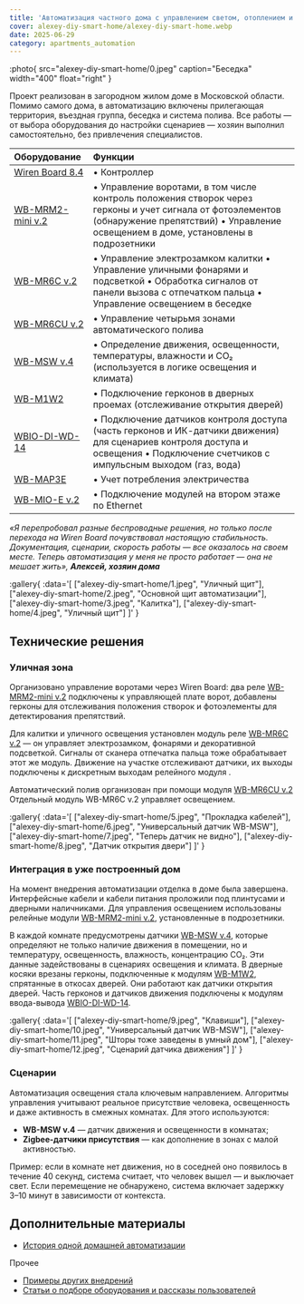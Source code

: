 ```yaml
---
title: 'Автоматизация частного дома с управлением светом, отоплением и доступом'
cover: alexey-diy-smart-home/alexey-diy-smart-home.webp
date: 2025-06-29
category: apartments_automation
---
```


:photo{
    src="alexey-diy-smart-home/0.jpeg"
    caption="Беседка"
    width="400"
    float="right"
}

Проект реализован в загородном жилом доме в Московской области. Помимо самого дома, в автоматизацию включены прилегающая территория, въездная группа, беседка и система полива. Все работы — от выбора оборудования до настройки сценариев — хозяин выполнил самостоятельно, без привлечения специалистов.

| Оборудование | Функции |
| :---- | :---- |
| [Wiren Board 8.4](https://wirenboard.com/ru/catalog/kontrollery/) | • Контроллер |
| [WB-MRM2-mini v.2](https://wirenboard.com/ru/product/WB-MRM2-mini-v2/) | • Управление воротами, в том числе контроль положения створок через герконы и учет сигнала от фотоэлементов (обнаружение препятствий) • Управление освещением в доме, установлены в подрозетники |
| [WB-MR6C v.2](https://wirenboard.com/ru/product/WB-MR6C-v2/) | • Управление электрозамком калитки • Управление уличными фонарями и подсветкой • Обработка сигналов от панели вызова с отпечатком пальца • Управление освещением в беседке |
| [WB-MR6CU v.2](https://wirenboard.com/ru/product/WB-MR6CU-v2/) | • Управление четырьмя зонами автоматического полива |
| [WB-MSW v.4](https://wirenboard.com/ru/product/WB-MSW-v4/) | • Определение движения, освещенности, температуры, влажности и CO₂ (используется в логике освещения и климата) |
| [WB-M1W2](https://wirenboard.com/ru/product/WB-M1W2/) | • Подключение герконов в дверных проемах (отслеживание открытия дверей) |
| [WBIO-DI-WD-14](https://wirenboard.com/ru/product/WBIO-DI-WD-14/) | • Подключение датчиков контроля доступа (часть герконов и ИК-датчики движения) для сценариев контроля доступа и освещения • Подключение счетчиков с импульсным выходом (газ, вода) |
| [WB-MAP3E](https://wirenboard.com/ru/product/WB-MAP3E/) | • Учет потребления электричества |
| [WB-MIO-E v.2](https://wirenboard.com/ru/product/WB-MIO-E-v2/) | • Подключение модулей на втором этаже по Ethernet |


_«Я перепробовал разные беспроводные решения, но только после перехода на Wiren Board почувствовал настоящую стабильность. Документация, сценарии, скорость работы — все оказалось на своем месте. Теперь автоматизация у меня не просто работает — она не мешает жить», **Алексей, хозяин дома**_

:gallery{
    :data='[
        ["alexey-diy-smart-home/1.jpeg", "Уличный щит"],
        ["alexey-diy-smart-home/2.jpeg", "Основной щит автоматизации"],
        ["alexey-diy-smart-home/3.jpeg", "Калитка"],
        ["alexey-diy-smart-home/4.jpeg", "Уличный щит"]
    ]'
}

## Технические решения

### Уличная зона

Организовано управление воротами через Wiren Board: два реле [WB-MRM2-mini v.2](https://wirenboard.com/ru/product/WB-MRM2-mini/) подключены к управляющей плате ворот, добавлены герконы для отслеживания положения створок и фотоэлементы для детектирования препятствий.

Для калитки и уличного освещения установлен модуль реле [WB-MR6C v.2](https://wirenboard.com/ru/product/WB-MR6C_v2/) — он управляет электрозамком, фонарями и декоративной подсветкой. Сигналы от сканера отпечатка пальца тоже обрабатывает этот же модуль. Движение на участке отслеживают датчики, их выходы подключены к дискретным выходам релейного модуля .

Автоматический полив организован при помощи модуля [WB-MR6CU v.2](https://wirenboard.com/ru/product/WB-MR6CU/)  Отдельный модуль WB-MR6C v.2 управляет освещением.

:gallery{
    :data='[
        ["alexey-diy-smart-home/5.jpeg", "Прокладка кабелей"],
        ["alexey-diy-smart-home/6.jpeg", "Универсальный датчик WB-MSW"],
        ["alexey-diy-smart-home/7.jpeg", "Теперь датчик не видно"],
        ["alexey-diy-smart-home/8.jpeg", "Датчик открытия двери"]
    ]'
} 

### Интеграция в уже построенный дом

На момент внедрения автоматизации отделка в доме была завершена. Интерфейсные кабели и кабели питания проложили под плинтусами и дверными наличниками. Для управления освещением использованы релейные модули [WB-MRM2-mini v.2](https://wirenboard.com/ru/product/WB-MRM2-mini/), установленные в подрозетники. 

В каждой комнате предусмотрены датчики [WB-MSW v.4](https://wirenboard.com/ru/product/wb-msw-v4/), которые определяют не только наличие движения в помещении, но и температуру, освещенность, влажность, концентрацию CO₂. Эти данные задействованы в сценариях освещения и климата. В дверные косяки врезаны герконы, подключенные к модулям [WB-M1W2](https://wirenboard.com/ru/product/WB-M1W2-v1/), спрятанные в откосах дверей. Они работают как датчики открытия дверей. Часть герконов и датчиков движения подключены к модулям ввода-вывода [WBIO-DI-WD-14](https://wirenboard.com/ru/product/WBIO-DI-WD-14/).

:gallery{
    :data='[
        ["alexey-diy-smart-home/9.jpeg", "Клавиши"],
        ["alexey-diy-smart-home/10.jpeg", "Универсальный датчик WB-MSW"],
        ["alexey-diy-smart-home/11.jpeg", "Шторы тоже заведены в умный дом"],
        ["alexey-diy-smart-home/12.jpeg", "Сценарий датчика движения"]
    ]'
} 

### Сценарии

Автоматизация освещения стала ключевым направлением. Алгоритмы управления  учитывают реальное присутствие человека, освещенность и даже активность в смежных комнатах. Для этого используются:

* **WB-MSW v.4** — датчик движения и освещенности в комнатах;  
* **Zigbee-датчики присутствия** — как дополнение в зонах с малой активностью.

Пример: если в комнате нет движения, но в соседней оно появилось в течение 40 секунд, система считает, что человек вышел — и выключает свет. Если перемещение не обнаружено, система включает задержку 3–10 минут в зависимости от контекста.

## Дополнительные материалы

- [История одной домашней автоматизации](https://habr.com/ru/articles/888758/)

Прочее

- [Примеры других внедрений](../solutions/)
- [Статьи о подборе оборудования и рассказы пользователей](../articles)
